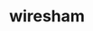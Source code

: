 ---
codehost: https://github.com/https://github.com/abstracta/wiresham
logohandle: github_wiresham
sort: wiresham
title: wiresham
website: https://github.com/abstracta/wiresham
---